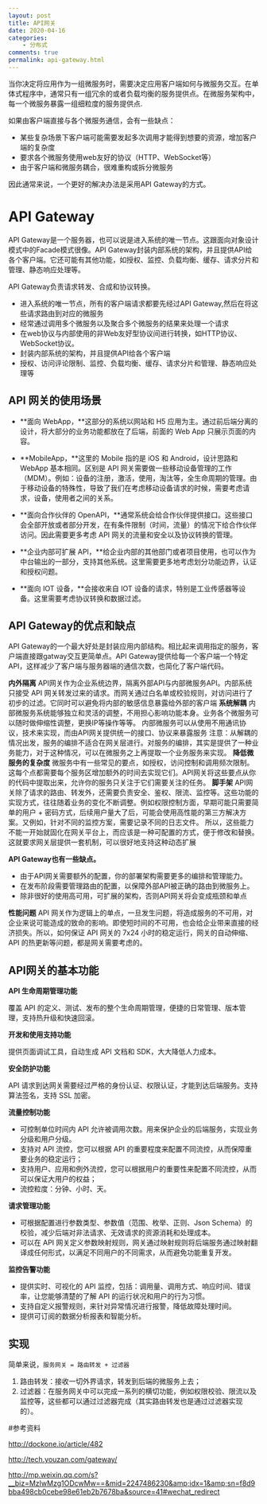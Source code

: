 ```yaml
---
layout: post
title: API网关
date: 2020-04-16
categories:
    - 分布式
comments: true
permalink: api-gateway.html
---
```


当你决定将应用作为一组微服务时，需要决定应用客户端如何与微服务交互。在单体式程序中，通常只有一组冗余的或者负载均衡的服务提供点。在微服务架构中，每一个微服务暴露一组细粒度的服务提供点.

如果由客户端直接与各个微服务通信，会有一些缺点：

- 某些复杂场景下客户端可能需要发起多次调用才能得到想要的资源，增加客户端的复杂度
- 要求各个微服务使用web友好的协议（HTTP、WebSocket等）
- 由于客户端和微服务耦合，很难重构或拆分微服务

因此通常来说，一个更好的解决办法是采用API Gateway的方式。

# API Gateway

API Gateway是一个服务器，也可以说是进入系统的唯一节点。这跟面向对象设计模式中的Facade模式很像。API Gateway封装内部系统的架构，并且提供API给各个客户端。它还可能有其他功能，如授权、监控、负载均衡、缓存、请求分片和管理、静态响应处理等。

API Gateway负责请求转发、合成和协议转换。

- 进入系统的唯一节点，所有的客户端请求都要先经过API Gateway,然后在将这些请求路由到对应的微服务
- 经常通过调用多个微服务以及聚合多个微服务的结果来处理一个请求
- 在web协议与内部使用的非Web友好型协议间进行转换，如HTTP协议、WebSocket协议。
- 封装内部系统的架构，并且提供API给各个客户端
- 授权、访问评论限制、监控、负载均衡、缓存、请求分片和管理、静态响应处理等

## API 网关的使用场景

- **面向 WebApp，**这部分的系统以网站和 H5 应用为主。通过前后端分离的设计，将大部分的业务功能都放在了后端，前面的 Web App 只展示页面的内容。

- **MobileApp，**这里的 Mobile 指的是 iOS 和 Android，设计思路和 WebApp 基本相同。区别是 API 网关需要做一些移动设备管理的工作（MDM）。例如：设备的注册，激活，使用，淘汰等，全生命周期的管理。由于移动设备的特殊性，导致了我们在考虑移动设备请求的时候，需要考虑请求，设备，使用者之间的关系。

- **面向合作伙伴的 OpenAPI，**通常系统会给合作伙伴提供接口。这些接口会全部开放或者部分开发，在有条件限制（时间，流量）的情况下给合作伙伴访问。因此需要更多考虑 API 网关的流量和安全以及协议转换的管理。

- **企业内部可扩展 API，**给企业内部的其他部门或者项目使用，也可以作为中台输出的一部分，支持其他系统。这里需要更多地考虑划分功能边界，认证和授权问题。

- **面向 IOT 设备，**会接收来自 IOT 设备的请求，特别是工业传感器等设备。这里需要考虑协议转换和数据过滤。

## API Gateway的优点和缺点

API Gateway的一个最大好处是封装应用内部结构。相比起来调用指定的服务，客户端直接跟gatway交互更简单点。API Gateway提供给每一个客户端一个特定API，这样减少了客户端与服务器端的通信次数，也简化了客户端代码。

**内外隔离**
API网关作为企业系统边界，隔离外部API与内部微服务API。内部系统只接受 API 网关转发过来的请求。而网关通过白名单或校验规则，对访问进行了初步的过滤。它同时可以避免将内部的敏感信息暴露给外部的客户端
**系统解耦**
内部微服务系统能够独立和灵活的调整，不用担心影响功能本身。业务各个微服务可以随时做伸缩性调整，更换IP等操作等等。
内部微服务可以从使用不用通讯协议，技术来实现，而由API网关提供统一的接口、协议来暴露服务
注意：从解耦的情况出发，服务的编排不适合在网关层进行。对服务的编排，其实是提供了一种业务能力，对于这种情况，可以在微服务之上再提取一个业务服务来实现。
**降低微服务的复杂度**
微服务中有一些常见的要点，如授权，访问控制和调用频次限制。这每个点都需要每个服务区增加额外的时间去实现它们。API网关将这些要点从你的代码中提取出来，允许你的服务只关注于它们需要关注的任务。
**脚手架**
API网关除了请求的路由、转发外，还需要负责安全、鉴权、限流、监控等。这些功能的实现方式，往往随着业务的变化不断调整。例如权限控制方面，早期可能只需要简单的用户 + 密码方式，后续用户量大了后，可能会使用高性能的第三方解决方案。又例如，针对不同的监控方案，需要记录不同的日志文件。
所以，这些能力不能一开始就固化在网关平台上，而应该是一种可配置的方式，便于修改和替换。这就要求网关层提供一套机制，可以很好地支持这种动态扩展

**API Gateway也有一些缺点。**

- 由于API网关需要额外的配置，你的部署架构需要更多的编排和管理能力。
- 在发布阶段需要管理路由的配置，以保障外部API被正确的路由到微服务上。
- 除非很好的使用高可用，可扩展的架构，否则API网关将会变成瓶颈和单点

**性能问题**
API 网关作为逻辑上的单点，一旦发生问题，将造成服务的不可用，对企业来说可能造成的致命的影响。即使短时间的不可用，也会给企业带来直接的经济损失。所以，如何保证 API 网关的 7x24 小时的稳定运行，网关的自动伸缩、API 的热更新等问题，都是网关需要考虑的。

## API网关的基本功能

**API 生命周期管理功能**

覆盖 API 的定义、测试、发布的整个生命周期管理，便捷的日常管理、版本管理，支持热升级和快速回滚。

**开发和使用支持功能**

提供页面调试工具，自动生成 API 文档和 SDK，大大降低人力成本。

**安全防护功能**

API 请求到达网关需要经过严格的身份认证、权限认证，才能到达后端服务。支持算法签名，支持 SSL 加密。

**流量控制功能**

- 可控制单位时间内 API 允许被调用次数。用来保护企业的后端服务，实现业务分级和用户分级。
- 支持对 API 流控，您可以根据 API 的重要程度来配置不同流控，从而保障重要业务的稳定运行；
- 支持用户、应用和例外流控，您可以根据用户的重要性来配置不同流控，从而可以保证大用户的权益；
- 流控粒度：分钟、小时、天。

**请求管理功能**

- 可根据配置进行参数类型、参数值（范围、枚举、正则、Json Schema）的校验，减少后端对非法请求、无效请求的资源消耗和处理成本。
- 可以在 API 网关定义参数映射规则，网关通过映射规则将后端服务通过映射翻译成任何形式，以满足不同用户的不同需求，从而避免功能重复开发。

**监控告警功能**

- 提供实时、可视化的 API 监控，包括：调用量、调用方式、响应时间、错误率，让您能够清楚的了解 API 的运行状况和用户的行为习惯。
- 支持自定义报警规则，来针对异常情况进行报警，降低故障处理时间。
- 提供可订阅的数据分析报表和智能分析。

## 实现
简单来说，`服务网关 = 路由转发 + 过滤器`

1. 路由转发：接收一切外界请求，转发到后端的微服务上去；
2. 过滤器：在服务网关中可以完成一系列的横切功能，例如权限校验、限流以及监控等，这些都可以通过过滤器完成（其实路由转发也是通过过滤器实现的）。

#参考资料

http://dockone.io/article/482

http://tech.youzan.com/gateway/

http://mp.weixin.qq.com/s?__biz=MzIwMzg1ODcwMw==&mid=2247486230&amp;idx=1&amp;sn=f8d9bba498cb0cebe98e61eb2b7678ba&source=41#wechat_redirect